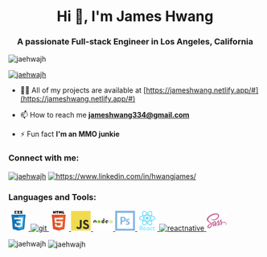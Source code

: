 <h1 align="center">Hi 👋, I'm James Hwang</h1>
<h3 align="center">A passionate Full-stack Engineer in Los Angeles, California</h3>

<p align="left"> <img src="https://komarev.com/ghpvc/?username=jaehwajh&label=Profile%20views&color=0e75b6&style=flat" alt="jaehwajh" /> </p>

<p align="left"> <a href="https://github.com/ryo-ma/github-profile-trophy"><img src="https://github-profile-trophy.vercel.app/?username=jaehwajh" alt="jaehwajh" /></a> </p>

- 👨‍💻 All of my projects are available at [https://jameshwang.netlify.app/#](https://jameshwang.netlify.app/#)

- 📫 How to reach me **jameshwang334@gmail.com**

- ⚡ Fun fact **I'm an MMO junkie**

<h3 align="left">Connect with me:</h3>
<p align="left">
<a href="https://twitter.com/jaehwajh" target="blank"><img align="center" src="https://raw.githubusercontent.com/rahuldkjain/github-profile-readme-generator/master/src/images/icons/Social/twitter.svg" alt="jaehwajh" height="30" width="40" /></a>
<a href="https://linkedin.com/in/https://www.linkedin.com/in/hwangjames/" target="blank"><img align="center" src="https://raw.githubusercontent.com/rahuldkjain/github-profile-readme-generator/master/src/images/icons/Social/linked-in-alt.svg" alt="https://www.linkedin.com/in/hwangjames/" height="30" width="40" /></a>
</p>

<h3 align="left">Languages and Tools:</h3>
<p align="left"> <a href="https://www.w3schools.com/css/" target="_blank" rel="noreferrer"> <img src="https://raw.githubusercontent.com/devicons/devicon/master/icons/css3/css3-original-wordmark.svg" alt="css3" width="40" height="40"/> </a> <a href="https://git-scm.com/" target="_blank" rel="noreferrer"> <img src="https://www.vectorlogo.zone/logos/git-scm/git-scm-icon.svg" alt="git" width="40" height="40"/> </a> <a href="https://www.w3.org/html/" target="_blank" rel="noreferrer"> <img src="https://raw.githubusercontent.com/devicons/devicon/master/icons/html5/html5-original-wordmark.svg" alt="html5" width="40" height="40"/> </a> <a href="https://developer.mozilla.org/en-US/docs/Web/JavaScript" target="_blank" rel="noreferrer"> <img src="https://raw.githubusercontent.com/devicons/devicon/master/icons/javascript/javascript-original.svg" alt="javascript" width="40" height="40"/> </a> <a href="https://nodejs.org" target="_blank" rel="noreferrer"> <img src="https://raw.githubusercontent.com/devicons/devicon/master/icons/nodejs/nodejs-original-wordmark.svg" alt="nodejs" width="40" height="40"/> </a> <a href="https://www.photoshop.com/en" target="_blank" rel="noreferrer"> <img src="https://raw.githubusercontent.com/devicons/devicon/master/icons/photoshop/photoshop-line.svg" alt="photoshop" width="40" height="40"/> </a> <a href="https://reactjs.org/" target="_blank" rel="noreferrer"> <img src="https://raw.githubusercontent.com/devicons/devicon/master/icons/react/react-original-wordmark.svg" alt="react" width="40" height="40"/> </a> <a href="https://reactnative.dev/" target="_blank" rel="noreferrer"> <img src="https://reactnative.dev/img/header_logo.svg" alt="reactnative" width="40" height="40"/> </a> <a href="https://sass-lang.com" target="_blank" rel="noreferrer"> <img src="https://raw.githubusercontent.com/devicons/devicon/master/icons/sass/sass-original.svg" alt="sass" width="40" height="40"/> </a> </p>

<p><img align="left" src="https://github-readme-stats.vercel.app/api/top-langs?username=jaehwajh&show_icons=true&locale=en&layout=compact" alt="jaehwajh" /></p>

<p>&nbsp;<img align="center" src="https://github-readme-stats.vercel.app/api?username=jaehwajh&show_icons=true&locale=en" alt="jaehwajh" /></p>

